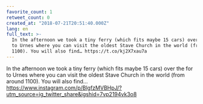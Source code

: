 ```yaml
---
favorite_count: 1
retweet_count: 0
created_at: "2018-07-21T20:51:40.000Z"
lang: en
full_text: >-
  In the afternoon we took a tiny ferry (which fits maybe 15 cars) over the for
  to Urnes where you can visit the oldest Stave Church in the world (from around
  1100). You will also find… https://t.co/kj2X7xau7a
---
```


In the afternoon we took a tiny ferry (which fits maybe 15 cars) over the for to
Urnes where you can visit the oldest Stave Church in the world (from around
1100). You will also find…
<https://www.instagram.com/p/BlgfzMVBHpJ/?utm_source=ig_twitter_share&igshid=7vp2194vk3o8>

